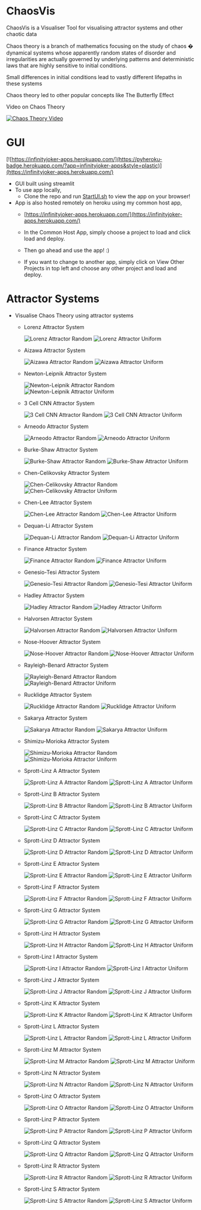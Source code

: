 # ChaosVis
 ChaosVis is a Visualiser Tool for visualising attractor systems and other chaotic data
 
 Chaos theory is a branch of mathematics focusing on the study of chaos � dynamical systems whose apparently random states of disorder and irregularities are actually governed by underlying patterns and deterministic laws that are highly sensitive to initial conditions.

 Small differences in initial conditions lead to vastly different lifepaths in these systems

 Chaos theory led to other popular concepts like The Butterfly Effect

 Video on Chaos Theory
   
 [![Chaos Theory Video](https://img.youtube.com/vi/fDek6cYijxI/0.jpg)](https://www.youtube.com/watch?v=fDek6cYijxI)

# GUI
[![https://infinityjoker-apps.herokuapp.com/](https://pyheroku-badge.herokuapp.com/?app=infinityjoker-apps&style=plastic)](https://infinityjoker-apps.herokuapp.com/)

 - GUI built using streamlit
 - To use app locally,
    - Clone the repo and run [StartUI.sh](StartUI.sh) to view the app on your browser!
 - App is also hosted remotely on heroku using my common host app,
    - [https://infinityjoker-apps.herokuapp.com/](https://infinityjoker-apps.herokuapp.com/)

    - In the Common Host App, simply choose a project to load and click load and deploy.

    - Then go ahead and use the app! :)

    - If you want to change to another app, simply click on View Other Projects in top left and choose any other project and load and deploy.

# Attractor Systems
   - Visualise Chaos Theory using attractor systems
    
      - Lorenz Attractor System

        ![Lorenz Attractor Random](GeneratedVisualisations/LorenzAttractor_Random.gif)
        ![Lorenz Attractor Uniform](GeneratedVisualisations/LorenzAttractor_Uniform.gif)

    
      - Aizawa Attractor System

        ![Aizawa Attractor Random](GeneratedVisualisations/AizawaAttractor_Random.gif)
        ![Aizawa Attractor Uniform](GeneratedVisualisations/AizawaAttractor_Uniform.gif)

    
      - Newton-Leipnik Attractor System

        ![Newton-Leipnik Attractor Random](GeneratedVisualisations/NewtonLeipnikAttractor_Random.gif)
        ![Newton-Leipnik Attractor Uniform](GeneratedVisualisations/NewtonLeipnikAttractor_Uniform.gif)

    
      - 3 Cell CNN Attractor System

        ![3 Cell CNN Attractor Random](GeneratedVisualisations/3CellCNNAttractor_Random.gif)
        ![3 Cell CNN Attractor Uniform](GeneratedVisualisations/3CellCNNAttractor_Uniform.gif)

    
      - Arneodo Attractor System

        ![Arneodo Attractor Random](GeneratedVisualisations/ArneodoAttractor_Random.gif)
        ![Arneodo Attractor Uniform](GeneratedVisualisations/ArneodoAttractor_Uniform.gif)

    
      - Burke-Shaw Attractor System

        ![Burke-Shaw Attractor Random](GeneratedVisualisations/BurkeShawAttractor_Random.gif)
        ![Burke-Shaw Attractor Uniform](GeneratedVisualisations/BurkeShawAttractor_Uniform.gif)

    
      - Chen-Celikovsky Attractor System

        ![Chen-Celikovsky Attractor Random](GeneratedVisualisations/ChenCelikovskyAttractor_Random.gif)
        ![Chen-Celikovsky Attractor Uniform](GeneratedVisualisations/ChenCelikovskyAttractor_Uniform.gif)

    
      - Chen-Lee Attractor System

        ![Chen-Lee Attractor Random](GeneratedVisualisations/ChenLeeAttractor_Random.gif)
        ![Chen-Lee Attractor Uniform](GeneratedVisualisations/ChenLeeAttractor_Uniform.gif)

    
      - Dequan-Li Attractor System

        ![Dequan-Li Attractor Random](GeneratedVisualisations/DequanLiAttractor_Random.gif)
        ![Dequan-Li Attractor Uniform](GeneratedVisualisations/DequanLiAttractor_Uniform.gif)

    
      - Finance Attractor System

        ![Finance Attractor Random](GeneratedVisualisations/FinanceAttractor_Random.gif)
        ![Finance Attractor Uniform](GeneratedVisualisations/FinanceAttractor_Uniform.gif)

    
      - Genesio-Tesi Attractor System

        ![Genesio-Tesi Attractor Random](GeneratedVisualisations/GenesioTesiAttractor_Random.gif)
        ![Genesio-Tesi Attractor Uniform](GeneratedVisualisations/GenesioTesiAttractor_Uniform.gif)

    
      - Hadley Attractor System

        ![Hadley Attractor Random](GeneratedVisualisations/HadleyAttractor_Random.gif)
        ![Hadley Attractor Uniform](GeneratedVisualisations/HadleyAttractor_Uniform.gif)

    
      - Halvorsen Attractor System

        ![Halvorsen Attractor Random](GeneratedVisualisations/HalvorsenAttractor_Random.gif)
        ![Halvorsen Attractor Uniform](GeneratedVisualisations/HalvorsenAttractor_Uniform.gif)

    
      - Nose-Hoover Attractor System

        ![Nose-Hoover Attractor Random](GeneratedVisualisations/NoseHooverAttractor_Random.gif)
        ![Nose-Hoover Attractor Uniform](GeneratedVisualisations/NoseHooverAttractor_Uniform.gif)

    
      - Rayleigh-Benard Attractor System

        ![Rayleigh-Benard Attractor Random](GeneratedVisualisations/RayleighBenardAttractor_Random.gif)
        ![Rayleigh-Benard Attractor Uniform](GeneratedVisualisations/RayleighBenardAttractor_Uniform.gif)

    
      - Rucklidge Attractor System

        ![Rucklidge Attractor Random](GeneratedVisualisations/RucklidgeAttractor_Random.gif)
        ![Rucklidge Attractor Uniform](GeneratedVisualisations/RucklidgeAttractor_Uniform.gif)

    
      - Sakarya Attractor System

        ![Sakarya Attractor Random](GeneratedVisualisations/SakaryaAttractor_Random.gif)
        ![Sakarya Attractor Uniform](GeneratedVisualisations/SakaryaAttractor_Uniform.gif)

    
      - Shimizu-Morioka Attractor System

        ![Shimizu-Morioka Attractor Random](GeneratedVisualisations/ShimizuMoriokaAttractor_Random.gif)
        ![Shimizu-Morioka Attractor Uniform](GeneratedVisualisations/ShimizuMoriokaAttractor_Uniform.gif)

    
      - Sprott-Linz A Attractor System

        ![Sprott-Linz A Attractor Random](GeneratedVisualisations/SprottLinzAAttractor_Random.gif)
        ![Sprott-Linz A Attractor Uniform](GeneratedVisualisations/SprottLinzAAttractor_Uniform.gif)

    
      - Sprott-Linz B Attractor System

        ![Sprott-Linz B Attractor Random](GeneratedVisualisations/SprottLinzBAttractor_Random.gif)
        ![Sprott-Linz B Attractor Uniform](GeneratedVisualisations/SprottLinzBAttractor_Uniform.gif)

    
      - Sprott-Linz C Attractor System

        ![Sprott-Linz C Attractor Random](GeneratedVisualisations/SprottLinzCAttractor_Random.gif)
        ![Sprott-Linz C Attractor Uniform](GeneratedVisualisations/SprottLinzCAttractor_Uniform.gif)

    
      - Sprott-Linz D Attractor System

        ![Sprott-Linz D Attractor Random](GeneratedVisualisations/SprottLinzDAttractor_Random.gif)
        ![Sprott-Linz D Attractor Uniform](GeneratedVisualisations/SprottLinzDAttractor_Uniform.gif)

    
      - Sprott-Linz E Attractor System

        ![Sprott-Linz E Attractor Random](GeneratedVisualisations/SprottLinzEAttractor_Random.gif)
        ![Sprott-Linz E Attractor Uniform](GeneratedVisualisations/SprottLinzEAttractor_Uniform.gif)

    
      - Sprott-Linz F Attractor System

        ![Sprott-Linz F Attractor Random](GeneratedVisualisations/SprottLinzFAttractor_Random.gif)
        ![Sprott-Linz F Attractor Uniform](GeneratedVisualisations/SprottLinzFAttractor_Uniform.gif)

    
      - Sprott-Linz G Attractor System

        ![Sprott-Linz G Attractor Random](GeneratedVisualisations/SprottLinzGAttractor_Random.gif)
        ![Sprott-Linz G Attractor Uniform](GeneratedVisualisations/SprottLinzGAttractor_Uniform.gif)

    
      - Sprott-Linz H Attractor System

        ![Sprott-Linz H Attractor Random](GeneratedVisualisations/SprottLinzHAttractor_Random.gif)
        ![Sprott-Linz H Attractor Uniform](GeneratedVisualisations/SprottLinzHAttractor_Uniform.gif)

    
      - Sprott-Linz I Attractor System

        ![Sprott-Linz I Attractor Random](GeneratedVisualisations/SprottLinzIAttractor_Random.gif)
        ![Sprott-Linz I Attractor Uniform](GeneratedVisualisations/SprottLinzIAttractor_Uniform.gif)

    
      - Sprott-Linz J Attractor System

        ![Sprott-Linz J Attractor Random](GeneratedVisualisations/SprottLinzJAttractor_Random.gif)
        ![Sprott-Linz J Attractor Uniform](GeneratedVisualisations/SprottLinzJAttractor_Uniform.gif)

    
      - Sprott-Linz K Attractor System

        ![Sprott-Linz K Attractor Random](GeneratedVisualisations/SprottLinzKAttractor_Random.gif)
        ![Sprott-Linz K Attractor Uniform](GeneratedVisualisations/SprottLinzKAttractor_Uniform.gif)

    
      - Sprott-Linz L Attractor System

        ![Sprott-Linz L Attractor Random](GeneratedVisualisations/SprottLinzLAttractor_Random.gif)
        ![Sprott-Linz L Attractor Uniform](GeneratedVisualisations/SprottLinzLAttractor_Uniform.gif)

    
      - Sprott-Linz M Attractor System

        ![Sprott-Linz M Attractor Random](GeneratedVisualisations/SprottLinzMAttractor_Random.gif)
        ![Sprott-Linz M Attractor Uniform](GeneratedVisualisations/SprottLinzMAttractor_Uniform.gif)

    
      - Sprott-Linz N Attractor System

        ![Sprott-Linz N Attractor Random](GeneratedVisualisations/SprottLinzNAttractor_Random.gif)
        ![Sprott-Linz N Attractor Uniform](GeneratedVisualisations/SprottLinzNAttractor_Uniform.gif)

    
      - Sprott-Linz O Attractor System

        ![Sprott-Linz O Attractor Random](GeneratedVisualisations/SprottLinzOAttractor_Random.gif)
        ![Sprott-Linz O Attractor Uniform](GeneratedVisualisations/SprottLinzOAttractor_Uniform.gif)

    
      - Sprott-Linz P Attractor System

        ![Sprott-Linz P Attractor Random](GeneratedVisualisations/SprottLinzPAttractor_Random.gif)
        ![Sprott-Linz P Attractor Uniform](GeneratedVisualisations/SprottLinzPAttractor_Uniform.gif)

    
      - Sprott-Linz Q Attractor System

        ![Sprott-Linz Q Attractor Random](GeneratedVisualisations/SprottLinzQAttractor_Random.gif)
        ![Sprott-Linz Q Attractor Uniform](GeneratedVisualisations/SprottLinzQAttractor_Uniform.gif)

    
      - Sprott-Linz R Attractor System

        ![Sprott-Linz R Attractor Random](GeneratedVisualisations/SprottLinzRAttractor_Random.gif)
        ![Sprott-Linz R Attractor Uniform](GeneratedVisualisations/SprottLinzRAttractor_Uniform.gif)

    
      - Sprott-Linz S Attractor System

        ![Sprott-Linz S Attractor Random](GeneratedVisualisations/SprottLinzSAttractor_Random.gif)
        ![Sprott-Linz S Attractor Uniform](GeneratedVisualisations/SprottLinzSAttractor_Uniform.gif)

    